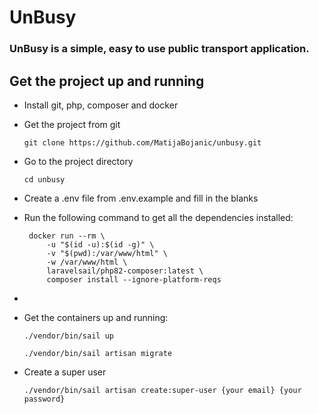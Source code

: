 # UnBusy

### UnBusy is a simple, easy to use public transport application.

## Get the project up and running

* Install git, php, composer and docker

* Get the project from git

    `git clone https://github.com/MatijaBojanic/unbusy.git`

* Go to the project directory

    `cd unbusy`

- Create a .env file from .env.example and fill in the blanks
- Run the following command to get all the dependencies installed:

       docker run --rm \  
           -u "$(id -u):$(id -g)" \  
           -v "$(pwd):/var/www/html" \  
           -w /var/www/html \  
           laravelsail/php82-composer:latest \  
           composer install --ignore-platform-reqs  
- 
- Get the containers up and running:

    `./vendor/bin/sail up`

    `./vendor/bin/sail artisan migrate`

- Create a super user
    
    `./vendor/bin/sail artisan create:super-user {your email} {your password}`
